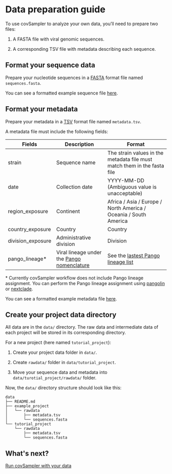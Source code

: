 # Data preparation guide

To use covSampler to analyze your own data, you’ll need to prepare two files:

  1. A FASTA file with viral genomic sequences.

  2. A corresponding TSV file with metadata describing each sequence.

## Format your sequence data

Prepare your nucleotide sequences in a [FASTA](https://en.wikipedia.org/wiki/FASTA_format) format file named `sequences.fasta`.

You can see a formatted example sequence file [here](../data/example_project/rawdata/sequences.fasta).

## Format your metadata

Prepare your metadata in a [TSV](https://en.wikipedia.org/wiki/Tab-separated_values) format file named `metadata.tsv`.

A metadata file must include the following fields:

|  Fields  |  Description  |  Format  |
|  -  |  -  |  -  |
|  strain  |  Sequence name |  The strain values in the metadata file must match them in the fasta file  |
|  date  |  Collection date  |  YYYY-MM-DD (Ambiguous value is unacceptable)  |
|  region_exposure  |  Continent |  Africa / Asia / Europe / North America / Oceania / South America  |
|  country_exposure  |  Country |  Country  |
|  division_exposure  |  Administrative division  |  Division  |
|  pango_lineage*  |  Viral lineage under the [Pango nomenclature](https://cov-lineages.org/index.html)  |  See the [lastest Pango lineage list](https://cov-lineages.org/lineage_list.html)  |

\* Currently covSampler workflow does not include Pango lineage assignment. You can perform the Pango lineage assignment using [pangolin](https://cov-lineages.org/resources/pangolin.html) or [nextclade](https://clades.nextstrain.org/).

You can see a formatted example metadata file [here](../data/example_project/rawdata/metadata.tsv).

## Create your project data directory

All data are in the `data/` directory. The raw data and intermediate data of each project will be stored in its corresponding directory.

For a new project (here named `tutorial_project`):

1. Create your project data folder in `data/`.
   
2. Create `rawdata/` folder in `data/tutorial_project`.
   
3. Move your sequence data and metadata into `data/turotial_project/rawdata/` folder.

  Now, the `data/` directory structure should look like this:

  ```
  data
  ├── README.md
  ├── example_project
  │   └── rawdata
  │       ├── metadata.tsv
  │       └── sequences.fasta
  └── tutorial_project
      └── rawdata
          ├── metadata.tsv
          └── sequences.fasta
  ```

## What's next?

[Run covSampler with your data](../my_profiles/README.md)
